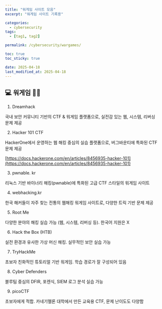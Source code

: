 ```yaml
---
title: "워게임 사이트 모음"
excerpt: "워게임 사이트 기록용"

categories:
  - cybersecurity
tags:
  - [tag1, tag2]

permalink: /cybersecurity/wargames/

toc: true
toc_sticky: true

date: 2025-04-18
last_modified_at: 2025-04-18
---
```


## 💻 워게임 🏴‍☠️

1. Dreamhack

국내 보안 커뮤니티 기반의 CTF & 워게임 플랫폼으로, 실전감 있는 웹, 시스템, 리버싱 문제 제공

2. Hacker 101 CTF

HackerOne에서 운영하는 웹 해킹 중심의 실습 플랫폼으로, 버그바운티에 특화된 CTF 문제 제공

[https://docs.hackerone.com/en/articles/8456935-hacker-101](https://docs.hackerone.com/en/articles/8456935-hacker-101)

3. pwnable. kr

리눅스 기반 바이너리 해킹(pwnable)에 특화된 고급 CTF 스타일의 워게임 사이트

4. webhacking.kr
   
한국 해커들이 자주 찾는 전통의 웹해킹 워게임 사이트로, 다양한 트릭 기반 문제 제공

5. Root Me
   
다양한 분야의 해킹 실습 가능 (웹, 시스템, 리버싱 등). 한국어 지원은 X

6. Hack the Box (HTB)
    
실전 환경과 유사한 가상 머신 해킹. 실무적인 보안 실습 가능

7. TryHackMe

초보자 친화적인 튜토리얼 기반 워게임. 학습 경로가 잘 구성되어 있음

8. Cyber Defenders

블루팀 중심의 DFIR, 포렌식, SIEM 로그 분석 실습 가능

9. picoCTF

초보자에게 적합. 카네기멜론 대학에서 만든 교육용 CTF, 문제 난이도도 다양함
